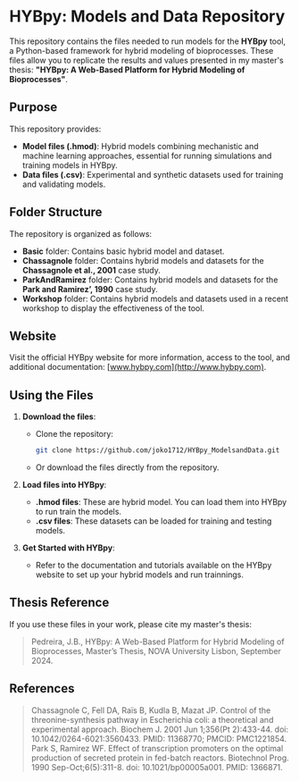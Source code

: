 # HYBpy: Models and Data Repository

This repository contains the files needed to run models for the **HYBpy** tool, a Python-based framework for hybrid modeling of bioprocesses. These files allow you to replicate the results and values presented in my master's thesis: **"HYBpy: A Web-Based Platform for Hybrid Modeling of Bioprocesses"**.

## Purpose

This repository provides:

-   **Model files (.hmod)**: Hybrid models combining mechanistic and machine learning approaches, essential for running simulations and training models in HYBpy.
-   **Data files (.csv)**: Experimental and synthetic datasets used for training and validating models.

## Folder Structure

The repository is organized as follows:

-   **Basic** folder: Contains basic hybrid model and dataset.
-   **Chassagnole** folder: Contains hybrid models and datasets for the **Chassagnole et al., 2001** case study.
-   **ParkAndRamirez** folder: Contains hybrid models and datasets for the **Park and Ramirez’, 1990** case study.
-   **Workshop** folder: Contains hybrid models and datasets used in a recent workshop to display the effectiveness of the tool.

## Website

Visit the official HYBpy website for more information, access to the tool, and additional documentation: [www.hybpy.com](http://www.hybpy.com).

## Using the Files

1. **Download the files**:

    - Clone the repository:
        ```bash
        git clone https://github.com/joko1712/HYBpy_ModelsandData.git
        ```
    - Or download the files directly from the repository.

2. **Load files into HYBpy**:

    - **.hmod files**: These are hybrid model. You can load them into HYBpy to run train the models.
    - **.csv files**: These datasets can be loaded for training and testing models.

3. **Get Started with HYBpy**:
    - Refer to the documentation and tutorials available on the HYBpy website to set up your hybrid models and run trainnings.

## Thesis Reference

If you use these files in your work, please cite my master's thesis:

> Pedreira, J.B., HYBpy: A Web-Based Platform for Hybrid Modeling of Bioprocesses, Master’s Thesis, NOVA University Lisbon, September 2024.

## References

> Chassagnole C, Fell DA, Raïs B, Kudla B, Mazat JP. Control of the threonine-synthesis pathway in Escherichia coli: a theoretical and experimental approach. Biochem J. 2001 Jun 1;356(Pt 2):433-44. doi: 10.1042/0264-6021:3560433. PMID: 11368770; PMCID: PMC1221854.
> Park S, Ramirez WF. Effect of transcription promoters on the optimal production of secreted protein in fed-batch reactors. Biotechnol Prog. 1990 Sep-Oct;6(5):311-8. doi: 10.1021/bp00005a001. PMID: 1366871.
